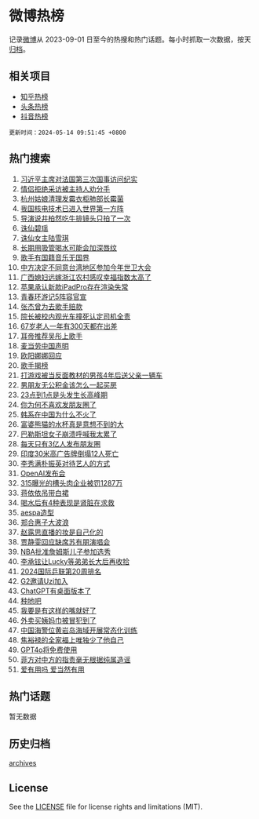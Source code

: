 # 微博热榜

记录[微博](https://www.weibo.com)从 2023-09-01 日至今的热搜和热门话题。每小时抓取一次数据，按天[归档](archives)。

## 相关项目

- [知乎热榜](https://github.com/hotarchive/zhihu)
- [头条热榜](https://github.com/hotarchive/toutiao)
- [抖音热榜](https://github.com/hotarchive/douyin)


`更新时间：2024-05-14 09:51:45 +0800`

## 热门搜索

1. [习近平主席对法国第三次国事访问纪实](https://m.weibo.cn/search?containerid=100103type%3D1%26t%3D10%26q%3D%23%E4%B9%A0%E8%BF%91%E5%B9%B3%E4%B8%BB%E5%B8%AD%E5%AF%B9%E6%B3%95%E5%9B%BD%E7%AC%AC%E4%B8%89%E6%AC%A1%E5%9B%BD%E4%BA%8B%E8%AE%BF%E9%97%AE%E7%BA%AA%E5%AE%9E%23&stream_entry_id=51&isnewpage=1&extparam=seat%3D1%26c_type%3D51%26q%3D%2523%25E4%25B9%25A0%25E8%25BF%2591%25E5%25B9%25B3%25E4%25B8%25BB%25E5%25B8%25AD%25E5%25AF%25B9%25E6%25B3%2595%25E5%259B%25BD%25E7%25AC%25AC%25E4%25B8%2589%25E6%25AC%25A1%25E5%259B%25BD%25E4%25BA%258B%25E8%25AE%25BF%25E9%2597%25AE%25E7%25BA%25AA%25E5%25AE%259E%2523%26cate%3D10103%26dgr%3D0%26pos%3D0%26filter_type%3Drealtimehot%26stream_entry_id%3D51%26display_time%3D1715651504%26pre_seqid%3D171565150447802980236)
1. [情侣拒绝采访被主持人劝分手](https://m.weibo.cn/search?containerid=100103type%3D1%26t%3D10%26q%3D%23%E6%83%85%E4%BE%A3%E6%8B%92%E7%BB%9D%E9%87%87%E8%AE%BF%E8%A2%AB%E4%B8%BB%E6%8C%81%E4%BA%BA%E5%8A%9D%E5%88%86%E6%89%8B%23&stream_entry_id=31&isnewpage=1&extparam=seat%3D1%26c_type%3D31%26cate%3D5001%26lcate%3D5001%26pos%3D0%26flag%3D1%26q%3D%2523%25E6%2583%2585%25E4%25BE%25A3%25E6%258B%2592%25E7%25BB%259D%25E9%2587%2587%25E8%25AE%25BF%25E8%25A2%25AB%25E4%25B8%25BB%25E6%258C%2581%25E4%25BA%25BA%25E5%258A%259D%25E5%2588%2586%25E6%2589%258B%2523%26dgr%3D0%26band_rank%3D1%26realpos%3D1%26filter_type%3Drealtimehot%26stream_entry_id%3D31%26display_time%3D1715651504%26pre_seqid%3D171565150447802980236)
1. [杭州姑娘清理发霉衣柜肺部长霉菌](https://m.weibo.cn/search?containerid=100103type%3D1%26t%3D10%26q%3D%23%E6%9D%AD%E5%B7%9E%E5%A7%91%E5%A8%98%E6%B8%85%E7%90%86%E5%8F%91%E9%9C%89%E8%A1%A3%E6%9F%9C%E8%82%BA%E9%83%A8%E9%95%BF%E9%9C%89%E8%8F%8C%23&stream_entry_id=31&isnewpage=1&extparam=seat%3D1%26c_type%3D31%26cate%3D5001%26lcate%3D5001%26pos%3D1%26flag%3D2%26q%3D%2523%25E6%259D%25AD%25E5%25B7%259E%25E5%25A7%2591%25E5%25A8%2598%25E6%25B8%2585%25E7%2590%2586%25E5%258F%2591%25E9%259C%2589%25E8%25A1%25A3%25E6%259F%259C%25E8%2582%25BA%25E9%2583%25A8%25E9%2595%25BF%25E9%259C%2589%25E8%258F%258C%2523%26dgr%3D0%26band_rank%3D2%26realpos%3D2%26filter_type%3Drealtimehot%26stream_entry_id%3D31%26display_time%3D1715651504%26pre_seqid%3D171565150447802980236)
1. [我国核电技术已进入世界第一方阵](https://m.weibo.cn/search?containerid=100103type%3D1%26t%3D10%26q%3D%23%E6%88%91%E5%9B%BD%E6%A0%B8%E7%94%B5%E6%8A%80%E6%9C%AF%E5%B7%B2%E8%BF%9B%E5%85%A5%E4%B8%96%E7%95%8C%E7%AC%AC%E4%B8%80%E6%96%B9%E9%98%B5%23&stream_entry_id=31&isnewpage=1&extparam=seat%3D1%26c_type%3D31%26cate%3D5001%26lcate%3D5001%26pos%3D2%26flag%3D0%26q%3D%2523%25E6%2588%2591%25E5%259B%25BD%25E6%25A0%25B8%25E7%2594%25B5%25E6%258A%2580%25E6%259C%25AF%25E5%25B7%25B2%25E8%25BF%259B%25E5%2585%25A5%25E4%25B8%2596%25E7%2595%258C%25E7%25AC%25AC%25E4%25B8%2580%25E6%2596%25B9%25E9%2598%25B5%2523%26dgr%3D0%26band_rank%3D3%26realpos%3D3%26filter_type%3Drealtimehot%26stream_entry_id%3D31%26display_time%3D1715651504%26pre_seqid%3D171565150447802980236)
1. [导演说井柏然吃牛排镜头只拍了一次](https://m.weibo.cn/search?containerid=100103type%3D1%26t%3D10%26q%3D%23%E5%AF%BC%E6%BC%94%E8%AF%B4%E4%BA%95%E6%9F%8F%E7%84%B6%E5%90%83%E7%89%9B%E6%8E%92%E9%95%9C%E5%A4%B4%E5%8F%AA%E6%8B%8D%E4%BA%86%E4%B8%80%E6%AC%A1%23&stream_entry_id=31&isnewpage=1&extparam=seat%3D1%26c_type%3D31%26cate%3D5001%26lcate%3D5001%26pos%3D3%26flag%3D1%26q%3D%2523%25E5%25AF%25BC%25E6%25BC%2594%25E8%25AF%25B4%25E4%25BA%2595%25E6%259F%258F%25E7%2584%25B6%25E5%2590%2583%25E7%2589%259B%25E6%258E%2592%25E9%2595%259C%25E5%25A4%25B4%25E5%258F%25AA%25E6%258B%258D%25E4%25BA%2586%25E4%25B8%2580%25E6%25AC%25A1%2523%26dgr%3D0%26band_rank%3D4%26realpos%3D4%26filter_type%3Drealtimehot%26stream_entry_id%3D31%26display_time%3D1715651504%26pre_seqid%3D171565150447802980236)
1. [诛仙碧瑶](https://m.weibo.cn/search?containerid=100103type%3D1%26t%3D10%26q%3D%E8%AF%9B%E4%BB%99%E7%A2%A7%E7%91%B6&stream_entry_id=31&isnewpage=1&extparam=seat%3D1%26c_type%3D31%26cate%3D5001%26lcate%3D5001%26pos%3D4%26flag%3D1%26q%3D%25E8%25AF%259B%25E4%25BB%2599%25E7%25A2%25A7%25E7%2591%25B6%26dgr%3D0%26band_rank%3D5%26realpos%3D5%26filter_type%3Drealtimehot%26stream_entry_id%3D31%26display_time%3D1715651504%26pre_seqid%3D171565150447802980236)
1. [诛仙女主陆雪琪](https://m.weibo.cn/search?containerid=100103type%3D1%26t%3D10%26q%3D%23%E8%AF%9B%E4%BB%99%E5%A5%B3%E4%B8%BB%E9%99%86%E9%9B%AA%E7%90%AA%23&stream_entry_id=31&isnewpage=1&extparam=seat%3D1%26c_type%3D31%26cate%3D5001%26lcate%3D5001%26pos%3D5%26flag%3D2%26q%3D%2523%25E8%25AF%259B%25E4%25BB%2599%25E5%25A5%25B3%25E4%25B8%25BB%25E9%2599%2586%25E9%259B%25AA%25E7%2590%25AA%2523%26dgr%3D0%26band_rank%3D6%26realpos%3D6%26filter_type%3Drealtimehot%26stream_entry_id%3D31%26display_time%3D1715651504%26pre_seqid%3D171565150447802980236)
1. [长期用吸管喝水可能会加深唇纹](https://m.weibo.cn/search?containerid=100103type%3D1%26t%3D10%26q%3D%23%E9%95%BF%E6%9C%9F%E7%94%A8%E5%90%B8%E7%AE%A1%E5%96%9D%E6%B0%B4%E5%8F%AF%E8%83%BD%E4%BC%9A%E5%8A%A0%E6%B7%B1%E5%94%87%E7%BA%B9%23&stream_entry_id=31&isnewpage=1&extparam=seat%3D1%26c_type%3D31%26cate%3D5001%26lcate%3D5001%26pos%3D6%26flag%3D1%26q%3D%2523%25E9%2595%25BF%25E6%259C%259F%25E7%2594%25A8%25E5%2590%25B8%25E7%25AE%25A1%25E5%2596%259D%25E6%25B0%25B4%25E5%258F%25AF%25E8%2583%25BD%25E4%25BC%259A%25E5%258A%25A0%25E6%25B7%25B1%25E5%2594%2587%25E7%25BA%25B9%2523%26dgr%3D0%26band_rank%3D7%26realpos%3D7%26filter_type%3Drealtimehot%26stream_entry_id%3D31%26display_time%3D1715651504%26pre_seqid%3D171565150447802980236)
1. [歌手有国籍音乐无国界](https://m.weibo.cn/search?containerid=100103type%3D1%26t%3D10%26q%3D%23%E6%AD%8C%E6%89%8B%E6%9C%89%E5%9B%BD%E7%B1%8D%E9%9F%B3%E4%B9%90%E6%97%A0%E5%9B%BD%E7%95%8C%23&stream_entry_id=31&isnewpage=1&extparam=seat%3D1%26c_type%3D31%26cate%3D5001%26lcate%3D5001%26pos%3D7%26flag%3D0%26q%3D%2523%25E6%25AD%258C%25E6%2589%258B%25E6%259C%2589%25E5%259B%25BD%25E7%25B1%258D%25E9%259F%25B3%25E4%25B9%2590%25E6%2597%25A0%25E5%259B%25BD%25E7%2595%258C%2523%26dgr%3D0%26band_rank%3D8%26realpos%3D8%26filter_type%3Drealtimehot%26stream_entry_id%3D31%26display_time%3D1715651504%26pre_seqid%3D171565150447802980236)
1. [中方决定不同意台湾地区参加今年世卫大会](https://m.weibo.cn/search?containerid=100103type%3D1%26t%3D10%26q%3D%23%E4%B8%AD%E6%96%B9%E5%86%B3%E5%AE%9A%E4%B8%8D%E5%90%8C%E6%84%8F%E5%8F%B0%E6%B9%BE%E5%9C%B0%E5%8C%BA%E5%8F%82%E5%8A%A0%E4%BB%8A%E5%B9%B4%E4%B8%96%E5%8D%AB%E5%A4%A7%E4%BC%9A%23&stream_entry_id=31&isnewpage=1&extparam=seat%3D1%26c_type%3D31%26cate%3D5001%26lcate%3D5001%26pos%3D8%26flag%3D2%26q%3D%2523%25E4%25B8%25AD%25E6%2596%25B9%25E5%2586%25B3%25E5%25AE%259A%25E4%25B8%258D%25E5%2590%258C%25E6%2584%258F%25E5%258F%25B0%25E6%25B9%25BE%25E5%259C%25B0%25E5%258C%25BA%25E5%258F%2582%25E5%258A%25A0%25E4%25BB%258A%25E5%25B9%25B4%25E4%25B8%2596%25E5%258D%25AB%25E5%25A4%25A7%25E4%25BC%259A%2523%26dgr%3D0%26band_rank%3D9%26realpos%3D9%26filter_type%3Drealtimehot%26stream_entry_id%3D31%26display_time%3D1715651504%26pre_seqid%3D171565150447802980236)
1. [广西媳妇远嫁浙江农村感叹幸福指数太高了](https://m.weibo.cn/search?containerid=100103type%3D1%26t%3D10%26q%3D%23%E5%B9%BF%E8%A5%BF%E5%AA%B3%E5%A6%87%E8%BF%9C%E5%AB%81%E6%B5%99%E6%B1%9F%E5%86%9C%E6%9D%91%E6%84%9F%E5%8F%B9%E5%B9%B8%E7%A6%8F%E6%8C%87%E6%95%B0%E5%A4%AA%E9%AB%98%E4%BA%86%23&stream_entry_id=31&isnewpage=1&extparam=seat%3D1%26c_type%3D31%26cate%3D5001%26lcate%3D5001%26pos%3D9%26flag%3D32768%26q%3D%2523%25E5%25B9%25BF%25E8%25A5%25BF%25E5%25AA%25B3%25E5%25A6%2587%25E8%25BF%259C%25E5%25AB%2581%25E6%25B5%2599%25E6%25B1%259F%25E5%2586%259C%25E6%259D%2591%25E6%2584%259F%25E5%258F%25B9%25E5%25B9%25B8%25E7%25A6%258F%25E6%258C%2587%25E6%2595%25B0%25E5%25A4%25AA%25E9%25AB%2598%25E4%25BA%2586%2523%26dgr%3D0%26band_rank%3D10%26realpos%3D10%26filter_type%3Drealtimehot%26stream_entry_id%3D31%26display_time%3D1715651504%26pre_seqid%3D171565150447802980236)
1. [苹果承认新款iPadPro存在渲染失常](https://m.weibo.cn/search?containerid=100103type%3D1%26t%3D10%26q%3D%23%E8%8B%B9%E6%9E%9C%E6%89%BF%E8%AE%A4%E6%96%B0%E6%AC%BEiPadPro%E5%AD%98%E5%9C%A8%E6%B8%B2%E6%9F%93%E5%A4%B1%E5%B8%B8%23&stream_entry_id=31&isnewpage=1&extparam=seat%3D1%26c_type%3D31%26cate%3D5001%26lcate%3D5001%26pos%3D10%26flag%3D0%26q%3D%2523%25E8%258B%25B9%25E6%259E%259C%25E6%2589%25BF%25E8%25AE%25A4%25E6%2596%25B0%25E6%25AC%25BEiPadPro%25E5%25AD%2598%25E5%259C%25A8%25E6%25B8%25B2%25E6%259F%2593%25E5%25A4%25B1%25E5%25B8%25B8%2523%26dgr%3D0%26band_rank%3D11%26realpos%3D11%26filter_type%3Drealtimehot%26stream_entry_id%3D31%26display_time%3D1715651504%26pre_seqid%3D171565150447802980236)
1. [青春环游记5阵容官宣](https://m.weibo.cn/search?containerid=100103type%3D1%26t%3D10%26q%3D%23%E9%9D%92%E6%98%A5%E7%8E%AF%E6%B8%B8%E8%AE%B05%E9%98%B5%E5%AE%B9%E5%AE%98%E5%AE%A3%23&stream_entry_id=31&isnewpage=1&extparam=seat%3D1%26c_type%3D31%26cate%3D5001%26lcate%3D5001%26pos%3D11%26flag%3D1%26q%3D%2523%25E9%259D%2592%25E6%2598%25A5%25E7%258E%25AF%25E6%25B8%25B8%25E8%25AE%25B05%25E9%2598%25B5%25E5%25AE%25B9%25E5%25AE%2598%25E5%25AE%25A3%2523%26dgr%3D0%26band_rank%3D12%26realpos%3D12%26filter_type%3Drealtimehot%26stream_entry_id%3D31%26display_time%3D1715651504%26pre_seqid%3D171565150447802980236)
1. [张杰曾为去歌手赔款](https://m.weibo.cn/search?containerid=100103type%3D1%26t%3D10%26q%3D%23%E5%BC%A0%E6%9D%B0%E6%9B%BE%E4%B8%BA%E5%8E%BB%E6%AD%8C%E6%89%8B%E8%B5%94%E6%AC%BE%23&stream_entry_id=31&isnewpage=1&extparam=seat%3D1%26c_type%3D31%26cate%3D5001%26lcate%3D5001%26pos%3D12%26flag%3D2%26q%3D%2523%25E5%25BC%25A0%25E6%259D%25B0%25E6%259B%25BE%25E4%25B8%25BA%25E5%258E%25BB%25E6%25AD%258C%25E6%2589%258B%25E8%25B5%2594%25E6%25AC%25BE%2523%26dgr%3D0%26band_rank%3D13%26realpos%3D13%26filter_type%3Drealtimehot%26stream_entry_id%3D31%26display_time%3D1715651504%26pre_seqid%3D171565150447802980236)
1. [院长被校内观光车撞死认定司机全责](https://m.weibo.cn/search?containerid=100103type%3D1%26t%3D10%26q%3D%23%E9%99%A2%E9%95%BF%E8%A2%AB%E6%A0%A1%E5%86%85%E8%A7%82%E5%85%89%E8%BD%A6%E6%92%9E%E6%AD%BB%E8%AE%A4%E5%AE%9A%E5%8F%B8%E6%9C%BA%E5%85%A8%E8%B4%A3%23&stream_entry_id=31&isnewpage=1&extparam=seat%3D1%26c_type%3D31%26cate%3D5001%26lcate%3D5001%26pos%3D13%26flag%3D0%26q%3D%2523%25E9%2599%25A2%25E9%2595%25BF%25E8%25A2%25AB%25E6%25A0%25A1%25E5%2586%2585%25E8%25A7%2582%25E5%2585%2589%25E8%25BD%25A6%25E6%2592%259E%25E6%25AD%25BB%25E8%25AE%25A4%25E5%25AE%259A%25E5%258F%25B8%25E6%259C%25BA%25E5%2585%25A8%25E8%25B4%25A3%2523%26dgr%3D0%26band_rank%3D14%26realpos%3D14%26filter_type%3Drealtimehot%26stream_entry_id%3D31%26display_time%3D1715651504%26pre_seqid%3D171565150447802980236)
1. [67岁老人一年有300天都在出差](https://m.weibo.cn/search?containerid=100103type%3D1%26t%3D10%26q%3D%2367%E5%B2%81%E8%80%81%E4%BA%BA%E4%B8%80%E5%B9%B4%E6%9C%89300%E5%A4%A9%E9%83%BD%E5%9C%A8%E5%87%BA%E5%B7%AE%23&stream_entry_id=31&isnewpage=1&extparam=seat%3D1%26c_type%3D31%26cate%3D5001%26lcate%3D5001%26pos%3D14%26flag%3D1%26q%3D%252367%25E5%25B2%2581%25E8%2580%2581%25E4%25BA%25BA%25E4%25B8%2580%25E5%25B9%25B4%25E6%259C%2589300%25E5%25A4%25A9%25E9%2583%25BD%25E5%259C%25A8%25E5%2587%25BA%25E5%25B7%25AE%2523%26dgr%3D0%26band_rank%3D15%26realpos%3D15%26filter_type%3Drealtimehot%26stream_entry_id%3D31%26display_time%3D1715651504%26pre_seqid%3D171565150447802980236)
1. [耳帝推荐吴彤上歌手](https://m.weibo.cn/search?containerid=100103type%3D1%26t%3D10%26q%3D%E8%80%B3%E5%B8%9D%E6%8E%A8%E8%8D%90%E5%90%B4%E5%BD%A4%E4%B8%8A%E6%AD%8C%E6%89%8B&stream_entry_id=31&isnewpage=1&extparam=seat%3D1%26c_type%3D31%26cate%3D5001%26lcate%3D5001%26pos%3D15%26flag%3D1%26q%3D%25E8%2580%25B3%25E5%25B8%259D%25E6%258E%25A8%25E8%258D%2590%25E5%2590%25B4%25E5%25BD%25A4%25E4%25B8%258A%25E6%25AD%258C%25E6%2589%258B%26dgr%3D0%26band_rank%3D16%26realpos%3D16%26filter_type%3Drealtimehot%26stream_entry_id%3D31%26display_time%3D1715651504%26pre_seqid%3D171565150447802980236)
1. [麦当劳中国声明](https://m.weibo.cn/search?containerid=100103type%3D1%26t%3D10%26q%3D%23%E9%BA%A6%E5%BD%93%E5%8A%B3%E4%B8%AD%E5%9B%BD%E5%A3%B0%E6%98%8E%23&stream_entry_id=31&isnewpage=1&extparam=seat%3D1%26c_type%3D31%26cate%3D5001%26lcate%3D5001%26pos%3D16%26flag%3D0%26q%3D%2523%25E9%25BA%25A6%25E5%25BD%2593%25E5%258A%25B3%25E4%25B8%25AD%25E5%259B%25BD%25E5%25A3%25B0%25E6%2598%258E%2523%26dgr%3D0%26band_rank%3D17%26realpos%3D17%26filter_type%3Drealtimehot%26stream_entry_id%3D31%26display_time%3D1715651504%26pre_seqid%3D171565150447802980236)
1. [欧阳娜娜回应](https://m.weibo.cn/search?containerid=100103type%3D1%26t%3D10%26q%3D%E6%AC%A7%E9%98%B3%E5%A8%9C%E5%A8%9C%E5%9B%9E%E5%BA%94&stream_entry_id=31&isnewpage=1&extparam=seat%3D1%26c_type%3D31%26cate%3D5001%26lcate%3D5001%26pos%3D17%26flag%3D2%26q%3D%25E6%25AC%25A7%25E9%2598%25B3%25E5%25A8%259C%25E5%25A8%259C%25E5%259B%259E%25E5%25BA%2594%26dgr%3D0%26band_rank%3D18%26realpos%3D18%26filter_type%3Drealtimehot%26stream_entry_id%3D31%26display_time%3D1715651504%26pre_seqid%3D171565150447802980236)
1. [歌手揭榜](https://m.weibo.cn/search?containerid=100103type%3D1%26t%3D10%26q%3D%E6%AD%8C%E6%89%8B%E6%8F%AD%E6%A6%9C&stream_entry_id=31&isnewpage=1&extparam=seat%3D1%26c_type%3D31%26cate%3D5001%26lcate%3D5001%26pos%3D18%26flag%3D0%26q%3D%25E6%25AD%258C%25E6%2589%258B%25E6%258F%25AD%25E6%25A6%259C%26dgr%3D0%26band_rank%3D19%26realpos%3D19%26filter_type%3Drealtimehot%26stream_entry_id%3D31%26display_time%3D1715651504%26pre_seqid%3D171565150447802980236)
1. [打游戏被当反面教材的男孩4年后送父亲一辆车](https://m.weibo.cn/search?containerid=100103type%3D1%26t%3D10%26q%3D%23%E6%89%93%E6%B8%B8%E6%88%8F%E8%A2%AB%E5%BD%93%E5%8F%8D%E9%9D%A2%E6%95%99%E6%9D%90%E7%9A%84%E7%94%B7%E5%AD%A94%E5%B9%B4%E5%90%8E%E9%80%81%E7%88%B6%E4%BA%B2%E4%B8%80%E8%BE%86%E8%BD%A6%23&stream_entry_id=31&isnewpage=1&extparam=seat%3D1%26c_type%3D31%26cate%3D5001%26lcate%3D5001%26pos%3D19%26flag%3D0%26q%3D%2523%25E6%2589%2593%25E6%25B8%25B8%25E6%2588%258F%25E8%25A2%25AB%25E5%25BD%2593%25E5%258F%258D%25E9%259D%25A2%25E6%2595%2599%25E6%259D%2590%25E7%259A%2584%25E7%2594%25B7%25E5%25AD%25A94%25E5%25B9%25B4%25E5%2590%258E%25E9%2580%2581%25E7%2588%25B6%25E4%25BA%25B2%25E4%25B8%2580%25E8%25BE%2586%25E8%25BD%25A6%2523%26dgr%3D0%26band_rank%3D20%26realpos%3D20%26filter_type%3Drealtimehot%26stream_entry_id%3D31%26display_time%3D1715651504%26pre_seqid%3D171565150447802980236)
1. [男朋友无公积金该怎么一起买房](https://m.weibo.cn/search?containerid=100103type%3D1%26t%3D10%26q%3D%23%E7%94%B7%E6%9C%8B%E5%8F%8B%E6%97%A0%E5%85%AC%E7%A7%AF%E9%87%91%E8%AF%A5%E6%80%8E%E4%B9%88%E4%B8%80%E8%B5%B7%E4%B9%B0%E6%88%BF%23&stream_entry_id=31&isnewpage=1&extparam=seat%3D1%26c_type%3D31%26cate%3D5001%26lcate%3D5001%26pos%3D20%26flag%3D1%26q%3D%2523%25E7%2594%25B7%25E6%259C%258B%25E5%258F%258B%25E6%2597%25A0%25E5%2585%25AC%25E7%25A7%25AF%25E9%2587%2591%25E8%25AF%25A5%25E6%2580%258E%25E4%25B9%2588%25E4%25B8%2580%25E8%25B5%25B7%25E4%25B9%25B0%25E6%2588%25BF%2523%26dgr%3D0%26band_rank%3D21%26realpos%3D21%26filter_type%3Drealtimehot%26stream_entry_id%3D31%26display_time%3D1715651504%26pre_seqid%3D171565150447802980236)
1. [23点到1点是头发生长高峰期](https://m.weibo.cn/search?containerid=100103type%3D1%26t%3D10%26q%3D%2323%E7%82%B9%E5%88%B01%E7%82%B9%E6%98%AF%E5%A4%B4%E5%8F%91%E7%94%9F%E9%95%BF%E9%AB%98%E5%B3%B0%E6%9C%9F%23&stream_entry_id=31&isnewpage=1&extparam=seat%3D1%26c_type%3D31%26cate%3D5001%26lcate%3D5001%26pos%3D21%26flag%3D0%26q%3D%252323%25E7%2582%25B9%25E5%2588%25B01%25E7%2582%25B9%25E6%2598%25AF%25E5%25A4%25B4%25E5%258F%2591%25E7%2594%259F%25E9%2595%25BF%25E9%25AB%2598%25E5%25B3%25B0%25E6%259C%259F%2523%26dgr%3D0%26band_rank%3D22%26realpos%3D22%26filter_type%3Drealtimehot%26stream_entry_id%3D31%26display_time%3D1715651504%26pre_seqid%3D171565150447802980236)
1. [你为何不喜欢发朋友圈了](https://m.weibo.cn/search?containerid=100103type%3D1%26t%3D10%26q%3D%23%E4%BD%A0%E4%B8%BA%E4%BD%95%E4%B8%8D%E5%96%9C%E6%AC%A2%E5%8F%91%E6%9C%8B%E5%8F%8B%E5%9C%88%E4%BA%86%23&stream_entry_id=31&isnewpage=1&extparam=seat%3D1%26c_type%3D31%26cate%3D5001%26lcate%3D5001%26pos%3D22%26flag%3D0%26q%3D%2523%25E4%25BD%25A0%25E4%25B8%25BA%25E4%25BD%2595%25E4%25B8%258D%25E5%2596%259C%25E6%25AC%25A2%25E5%258F%2591%25E6%259C%258B%25E5%258F%258B%25E5%259C%2588%25E4%25BA%2586%2523%26dgr%3D0%26band_rank%3D23%26realpos%3D23%26filter_type%3Drealtimehot%26stream_entry_id%3D31%26display_time%3D1715651504%26pre_seqid%3D171565150447802980236)
1. [韩系在中国为什么不火了](https://m.weibo.cn/search?containerid=100103type%3D1%26t%3D10%26q%3D%23%E9%9F%A9%E7%B3%BB%E5%9C%A8%E4%B8%AD%E5%9B%BD%E4%B8%BA%E4%BB%80%E4%B9%88%E4%B8%8D%E7%81%AB%E4%BA%86%23&stream_entry_id=31&isnewpage=1&extparam=seat%3D1%26c_type%3D31%26cate%3D5001%26lcate%3D5001%26pos%3D23%26flag%3D0%26q%3D%2523%25E9%259F%25A9%25E7%25B3%25BB%25E5%259C%25A8%25E4%25B8%25AD%25E5%259B%25BD%25E4%25B8%25BA%25E4%25BB%2580%25E4%25B9%2588%25E4%25B8%258D%25E7%2581%25AB%25E4%25BA%2586%2523%26dgr%3D0%26band_rank%3D24%26realpos%3D24%26filter_type%3Drealtimehot%26stream_entry_id%3D31%26display_time%3D1715651504%26pre_seqid%3D171565150447802980236)
1. [富婆熊猫的水杯真是意想不到的大](https://m.weibo.cn/search?containerid=100103type%3D1%26t%3D10%26q%3D%23%E5%AF%8C%E5%A9%86%E7%86%8A%E7%8C%AB%E7%9A%84%E6%B0%B4%E6%9D%AF%E7%9C%9F%E6%98%AF%E6%84%8F%E6%83%B3%E4%B8%8D%E5%88%B0%E7%9A%84%E5%A4%A7%23&stream_entry_id=31&isnewpage=1&extparam=seat%3D1%26c_type%3D31%26cate%3D5001%26lcate%3D5001%26pos%3D24%26flag%3D1%26q%3D%2523%25E5%25AF%258C%25E5%25A9%2586%25E7%2586%258A%25E7%258C%25AB%25E7%259A%2584%25E6%25B0%25B4%25E6%259D%25AF%25E7%259C%259F%25E6%2598%25AF%25E6%2584%258F%25E6%2583%25B3%25E4%25B8%258D%25E5%2588%25B0%25E7%259A%2584%25E5%25A4%25A7%2523%26dgr%3D0%26band_rank%3D25%26realpos%3D25%26filter_type%3Drealtimehot%26stream_entry_id%3D31%26display_time%3D1715651504%26pre_seqid%3D171565150447802980236)
1. [巴勒斯坦女子崩溃呼喊我太累了](https://m.weibo.cn/search?containerid=100103type%3D1%26t%3D10%26q%3D%23%E5%B7%B4%E5%8B%92%E6%96%AF%E5%9D%A6%E5%A5%B3%E5%AD%90%E5%B4%A9%E6%BA%83%E5%91%BC%E5%96%8A%E6%88%91%E5%A4%AA%E7%B4%AF%E4%BA%86%23&stream_entry_id=31&isnewpage=1&extparam=seat%3D1%26c_type%3D31%26cate%3D5001%26lcate%3D5001%26pos%3D25%26flag%3D0%26q%3D%2523%25E5%25B7%25B4%25E5%258B%2592%25E6%2596%25AF%25E5%259D%25A6%25E5%25A5%25B3%25E5%25AD%2590%25E5%25B4%25A9%25E6%25BA%2583%25E5%2591%25BC%25E5%2596%258A%25E6%2588%2591%25E5%25A4%25AA%25E7%25B4%25AF%25E4%25BA%2586%2523%26dgr%3D0%26band_rank%3D26%26realpos%3D26%26filter_type%3Drealtimehot%26stream_entry_id%3D31%26display_time%3D1715651504%26pre_seqid%3D171565150447802980236)
1. [每天只有3亿人发布朋友圈](https://m.weibo.cn/search?containerid=100103type%3D1%26t%3D10%26q%3D%23%E6%AF%8F%E5%A4%A9%E5%8F%AA%E6%9C%893%E4%BA%BF%E4%BA%BA%E5%8F%91%E5%B8%83%E6%9C%8B%E5%8F%8B%E5%9C%88%23&stream_entry_id=31&isnewpage=1&extparam=seat%3D1%26c_type%3D31%26cate%3D5001%26lcate%3D5001%26pos%3D26%26flag%3D0%26q%3D%2523%25E6%25AF%258F%25E5%25A4%25A9%25E5%258F%25AA%25E6%259C%25893%25E4%25BA%25BF%25E4%25BA%25BA%25E5%258F%2591%25E5%25B8%2583%25E6%259C%258B%25E5%258F%258B%25E5%259C%2588%2523%26dgr%3D0%26band_rank%3D27%26realpos%3D27%26filter_type%3Drealtimehot%26stream_entry_id%3D31%26display_time%3D1715651504%26pre_seqid%3D171565150447802980236)
1. [印度30米高广告牌倒塌12人死亡](https://m.weibo.cn/search?containerid=100103type%3D1%26t%3D10%26q%3D%23%E5%8D%B0%E5%BA%A630%E7%B1%B3%E9%AB%98%E5%B9%BF%E5%91%8A%E7%89%8C%E5%80%92%E5%A1%8C12%E4%BA%BA%E6%AD%BB%E4%BA%A1%23&stream_entry_id=31&isnewpage=1&extparam=seat%3D1%26c_type%3D31%26cate%3D5001%26lcate%3D5001%26pos%3D27%26flag%3D1%26q%3D%2523%25E5%258D%25B0%25E5%25BA%25A630%25E7%25B1%25B3%25E9%25AB%2598%25E5%25B9%25BF%25E5%2591%258A%25E7%2589%258C%25E5%2580%2592%25E5%25A1%258C12%25E4%25BA%25BA%25E6%25AD%25BB%25E4%25BA%25A1%2523%26dgr%3D0%26band_rank%3D28%26realpos%3D28%26filter_type%3Drealtimehot%26stream_entry_id%3D31%26display_time%3D1715651504%26pre_seqid%3D171565150447802980236)
1. [李秀满朴振英对待艺人的方式](https://m.weibo.cn/search?containerid=100103type%3D1%26t%3D10%26q%3D%E6%9D%8E%E7%A7%80%E6%BB%A1%E6%9C%B4%E6%8C%AF%E8%8B%B1%E5%AF%B9%E5%BE%85%E8%89%BA%E4%BA%BA%E7%9A%84%E6%96%B9%E5%BC%8F&stream_entry_id=31&isnewpage=1&extparam=seat%3D1%26c_type%3D31%26cate%3D5001%26lcate%3D5001%26pos%3D28%26flag%3D1%26q%3D%25E6%259D%258E%25E7%25A7%2580%25E6%25BB%25A1%25E6%259C%25B4%25E6%258C%25AF%25E8%258B%25B1%25E5%25AF%25B9%25E5%25BE%2585%25E8%2589%25BA%25E4%25BA%25BA%25E7%259A%2584%25E6%2596%25B9%25E5%25BC%258F%26dgr%3D0%26band_rank%3D29%26realpos%3D29%26filter_type%3Drealtimehot%26stream_entry_id%3D31%26display_time%3D1715651504%26pre_seqid%3D171565150447802980236)
1. [OpenAI发布会](https://m.weibo.cn/search?containerid=100103type%3D1%26t%3D10%26q%3D%23OpenAI%E5%8F%91%E5%B8%83%E4%BC%9A%23&stream_entry_id=31&isnewpage=1&extparam=seat%3D1%26c_type%3D31%26cate%3D5001%26lcate%3D5001%26pos%3D29%26flag%3D1%26q%3D%2523OpenAI%25E5%258F%2591%25E5%25B8%2583%25E4%25BC%259A%2523%26dgr%3D0%26band_rank%3D30%26realpos%3D30%26filter_type%3Drealtimehot%26stream_entry_id%3D31%26display_time%3D1715651504%26pre_seqid%3D171565150447802980236)
1. [315曝光的槽头肉企业被罚1287万](https://m.weibo.cn/search?containerid=100103type%3D1%26t%3D10%26q%3D%23315%E6%9B%9D%E5%85%89%E7%9A%84%E6%A7%BD%E5%A4%B4%E8%82%89%E4%BC%81%E4%B8%9A%E8%A2%AB%E7%BD%9A1287%E4%B8%87%23&stream_entry_id=31&isnewpage=1&extparam=seat%3D1%26c_type%3D31%26cate%3D5001%26lcate%3D5001%26pos%3D30%26flag%3D0%26q%3D%2523315%25E6%259B%259D%25E5%2585%2589%25E7%259A%2584%25E6%25A7%25BD%25E5%25A4%25B4%25E8%2582%2589%25E4%25BC%2581%25E4%25B8%259A%25E8%25A2%25AB%25E7%25BD%259A1287%25E4%25B8%2587%2523%26dgr%3D0%26band_rank%3D31%26realpos%3D31%26filter_type%3Drealtimehot%26stream_entry_id%3D31%26display_time%3D1715651504%26pre_seqid%3D171565150447802980236)
1. [蒋依依吊带白裙](https://m.weibo.cn/search?containerid=100103type%3D1%26t%3D10%26q%3D%23%E8%92%8B%E4%BE%9D%E4%BE%9D%E5%90%8A%E5%B8%A6%E7%99%BD%E8%A3%99%23&stream_entry_id=31&isnewpage=1&extparam=seat%3D1%26c_type%3D31%26cate%3D5001%26lcate%3D5001%26pos%3D31%26flag%3D1%26q%3D%2523%25E8%2592%258B%25E4%25BE%259D%25E4%25BE%259D%25E5%2590%258A%25E5%25B8%25A6%25E7%2599%25BD%25E8%25A3%2599%2523%26dgr%3D0%26band_rank%3D32%26realpos%3D32%26filter_type%3Drealtimehot%26stream_entry_id%3D31%26display_time%3D1715651504%26pre_seqid%3D171565150447802980236)
1. [喝水后有4种表现是肾脏在求救](https://m.weibo.cn/search?containerid=100103type%3D1%26t%3D10%26q%3D%23%E5%96%9D%E6%B0%B4%E5%90%8E%E6%9C%894%E7%A7%8D%E8%A1%A8%E7%8E%B0%E6%98%AF%E8%82%BE%E8%84%8F%E5%9C%A8%E6%B1%82%E6%95%91%23&stream_entry_id=31&isnewpage=1&extparam=seat%3D1%26c_type%3D31%26cate%3D5001%26lcate%3D5001%26pos%3D32%26flag%3D0%26q%3D%2523%25E5%2596%259D%25E6%25B0%25B4%25E5%2590%258E%25E6%259C%25894%25E7%25A7%258D%25E8%25A1%25A8%25E7%258E%25B0%25E6%2598%25AF%25E8%2582%25BE%25E8%2584%258F%25E5%259C%25A8%25E6%25B1%2582%25E6%2595%2591%2523%26dgr%3D0%26band_rank%3D33%26realpos%3D33%26filter_type%3Drealtimehot%26stream_entry_id%3D31%26display_time%3D1715651504%26pre_seqid%3D171565150447802980236)
1. [aespa造型](https://m.weibo.cn/search?containerid=100103type%3D1%26t%3D10%26q%3Daespa%E9%80%A0%E5%9E%8B&stream_entry_id=31&isnewpage=1&extparam=seat%3D1%26c_type%3D31%26cate%3D5001%26lcate%3D5001%26pos%3D33%26flag%3D1%26q%3Daespa%25E9%2580%25A0%25E5%259E%258B%26dgr%3D0%26band_rank%3D34%26realpos%3D34%26filter_type%3Drealtimehot%26stream_entry_id%3D31%26display_time%3D1715651504%26pre_seqid%3D171565150447802980236)
1. [郑合惠子大波浪](https://m.weibo.cn/search?containerid=100103type%3D1%26t%3D10%26q%3D%23%E9%83%91%E5%90%88%E6%83%A0%E5%AD%90%E5%A4%A7%E6%B3%A2%E6%B5%AA%23&stream_entry_id=31&isnewpage=1&extparam=seat%3D1%26c_type%3D31%26cate%3D5001%26lcate%3D5001%26pos%3D34%26flag%3D1%26q%3D%2523%25E9%2583%2591%25E5%2590%2588%25E6%2583%25A0%25E5%25AD%2590%25E5%25A4%25A7%25E6%25B3%25A2%25E6%25B5%25AA%2523%26dgr%3D0%26band_rank%3D35%26realpos%3D35%26filter_type%3Drealtimehot%26stream_entry_id%3D31%26display_time%3D1715651504%26pre_seqid%3D171565150447802980236)
1. [赵露思直播的妆是自己化的](https://m.weibo.cn/search?containerid=100103type%3D1%26t%3D10%26q%3D%23%E8%B5%B5%E9%9C%B2%E6%80%9D%E7%9B%B4%E6%92%AD%E7%9A%84%E5%A6%86%E6%98%AF%E8%87%AA%E5%B7%B1%E5%8C%96%E7%9A%84%23&stream_entry_id=31&isnewpage=1&extparam=seat%3D1%26c_type%3D31%26cate%3D5001%26lcate%3D5001%26pos%3D35%26flag%3D0%26q%3D%2523%25E8%25B5%25B5%25E9%259C%25B2%25E6%2580%259D%25E7%259B%25B4%25E6%2592%25AD%25E7%259A%2584%25E5%25A6%2586%25E6%2598%25AF%25E8%2587%25AA%25E5%25B7%25B1%25E5%258C%2596%25E7%259A%2584%2523%26dgr%3D0%26band_rank%3D36%26realpos%3D36%26filter_type%3Drealtimehot%26stream_entry_id%3D31%26display_time%3D1715651504%26pre_seqid%3D171565150447802980236)
1. [贾静雯回应缺席苏有朋演唱会](https://m.weibo.cn/search?containerid=100103type%3D1%26t%3D10%26q%3D%23%E8%B4%BE%E9%9D%99%E9%9B%AF%E5%9B%9E%E5%BA%94%E7%BC%BA%E5%B8%AD%E8%8B%8F%E6%9C%89%E6%9C%8B%E6%BC%94%E5%94%B1%E4%BC%9A%23&stream_entry_id=31&isnewpage=1&extparam=seat%3D1%26c_type%3D31%26cate%3D5001%26lcate%3D5001%26pos%3D36%26flag%3D0%26q%3D%2523%25E8%25B4%25BE%25E9%259D%2599%25E9%259B%25AF%25E5%259B%259E%25E5%25BA%2594%25E7%25BC%25BA%25E5%25B8%25AD%25E8%258B%258F%25E6%259C%2589%25E6%259C%258B%25E6%25BC%2594%25E5%2594%25B1%25E4%25BC%259A%2523%26dgr%3D0%26band_rank%3D37%26realpos%3D37%26filter_type%3Drealtimehot%26stream_entry_id%3D31%26display_time%3D1715651504%26pre_seqid%3D171565150447802980236)
1. [NBA批准詹姆斯儿子参加选秀](https://m.weibo.cn/search?containerid=100103type%3D1%26t%3D10%26q%3D%23NBA%E6%89%B9%E5%87%86%E8%A9%B9%E5%A7%86%E6%96%AF%E5%84%BF%E5%AD%90%E5%8F%82%E5%8A%A0%E9%80%89%E7%A7%80%23&stream_entry_id=31&isnewpage=1&extparam=seat%3D1%26c_type%3D31%26cate%3D5001%26lcate%3D5001%26pos%3D37%26flag%3D1%26q%3D%2523NBA%25E6%2589%25B9%25E5%2587%2586%25E8%25A9%25B9%25E5%25A7%2586%25E6%2596%25AF%25E5%2584%25BF%25E5%25AD%2590%25E5%258F%2582%25E5%258A%25A0%25E9%2580%2589%25E7%25A7%2580%2523%26dgr%3D0%26band_rank%3D38%26realpos%3D38%26filter_type%3Drealtimehot%26stream_entry_id%3D31%26display_time%3D1715651504%26pre_seqid%3D171565150447802980236)
1. [李承铉让Lucky等弟弟长大后再收拾](https://m.weibo.cn/search?containerid=100103type%3D1%26t%3D10%26q%3D%23%E6%9D%8E%E6%89%BF%E9%93%89%E8%AE%A9Lucky%E7%AD%89%E5%BC%9F%E5%BC%9F%E9%95%BF%E5%A4%A7%E5%90%8E%E5%86%8D%E6%94%B6%E6%8B%BE%23&stream_entry_id=31&isnewpage=1&extparam=seat%3D1%26c_type%3D31%26cate%3D5001%26lcate%3D5001%26pos%3D38%26flag%3D0%26q%3D%2523%25E6%259D%258E%25E6%2589%25BF%25E9%2593%2589%25E8%25AE%25A9Lucky%25E7%25AD%2589%25E5%25BC%259F%25E5%25BC%259F%25E9%2595%25BF%25E5%25A4%25A7%25E5%2590%258E%25E5%2586%258D%25E6%2594%25B6%25E6%258B%25BE%2523%26dgr%3D0%26band_rank%3D39%26realpos%3D39%26filter_type%3Drealtimehot%26stream_entry_id%3D31%26display_time%3D1715651504%26pre_seqid%3D171565150447802980236)
1. [2024国际乒联第20周排名](https://m.weibo.cn/search?containerid=100103type%3D1%26t%3D10%26q%3D%232024%E5%9B%BD%E9%99%85%E4%B9%92%E8%81%94%E7%AC%AC20%E5%91%A8%E6%8E%92%E5%90%8D%23&stream_entry_id=31&isnewpage=1&extparam=seat%3D1%26c_type%3D31%26cate%3D5001%26lcate%3D5001%26pos%3D39%26flag%3D1%26q%3D%25232024%25E5%259B%25BD%25E9%2599%2585%25E4%25B9%2592%25E8%2581%2594%25E7%25AC%25AC20%25E5%2591%25A8%25E6%258E%2592%25E5%2590%258D%2523%26dgr%3D0%26band_rank%3D40%26realpos%3D40%26filter_type%3Drealtimehot%26stream_entry_id%3D31%26display_time%3D1715651504%26pre_seqid%3D171565150447802980236)
1. [G2邀请Uzi加入](https://m.weibo.cn/search?containerid=100103type%3D1%26t%3D10%26q%3D%23G2%E9%82%80%E8%AF%B7Uzi%E5%8A%A0%E5%85%A5%23&stream_entry_id=31&isnewpage=1&extparam=seat%3D1%26c_type%3D31%26cate%3D5001%26lcate%3D5001%26pos%3D40%26flag%3D0%26q%3D%2523G2%25E9%2582%2580%25E8%25AF%25B7Uzi%25E5%258A%25A0%25E5%2585%25A5%2523%26dgr%3D0%26band_rank%3D41%26realpos%3D41%26filter_type%3Drealtimehot%26stream_entry_id%3D31%26display_time%3D1715651504%26pre_seqid%3D171565150447802980236)
1. [ChatGPT有桌面版本了](https://m.weibo.cn/search?containerid=100103type%3D1%26t%3D10%26q%3D%23ChatGPT%E6%9C%89%E6%A1%8C%E9%9D%A2%E7%89%88%E6%9C%AC%E4%BA%86%23&stream_entry_id=31&isnewpage=1&extparam=seat%3D1%26c_type%3D31%26cate%3D5001%26lcate%3D5001%26pos%3D41%26flag%3D1%26q%3D%2523ChatGPT%25E6%259C%2589%25E6%25A1%258C%25E9%259D%25A2%25E7%2589%2588%25E6%259C%25AC%25E4%25BA%2586%2523%26dgr%3D0%26band_rank%3D42%26realpos%3D42%26filter_type%3Drealtimehot%26stream_entry_id%3D31%26display_time%3D1715651504%26pre_seqid%3D171565150447802980236)
1. [种地吧](https://m.weibo.cn/search?containerid=100103type%3D1%26t%3D10%26q%3D%E7%A7%8D%E5%9C%B0%E5%90%A7&stream_entry_id=31&isnewpage=1&extparam=seat%3D1%26c_type%3D31%26cate%3D5001%26lcate%3D5001%26pos%3D42%26flag%3D0%26q%3D%25E7%25A7%258D%25E5%259C%25B0%25E5%2590%25A7%26dgr%3D0%26band_rank%3D43%26realpos%3D43%26filter_type%3Drealtimehot%26stream_entry_id%3D31%26display_time%3D1715651504%26pre_seqid%3D171565150447802980236)
1. [我要是有这样的嘴就好了](https://m.weibo.cn/search?containerid=100103type%3D1%26t%3D10%26q%3D%23%E6%88%91%E8%A6%81%E6%98%AF%E6%9C%89%E8%BF%99%E6%A0%B7%E7%9A%84%E5%98%B4%E5%B0%B1%E5%A5%BD%E4%BA%86%23&stream_entry_id=31&isnewpage=1&extparam=seat%3D1%26c_type%3D31%26cate%3D5001%26lcate%3D5001%26pos%3D43%26flag%3D1%26q%3D%2523%25E6%2588%2591%25E8%25A6%2581%25E6%2598%25AF%25E6%259C%2589%25E8%25BF%2599%25E6%25A0%25B7%25E7%259A%2584%25E5%2598%25B4%25E5%25B0%25B1%25E5%25A5%25BD%25E4%25BA%2586%2523%26dgr%3D0%26band_rank%3D44%26realpos%3D44%26filter_type%3Drealtimehot%26stream_entry_id%3D31%26display_time%3D1715651504%26pre_seqid%3D171565150447802980236)
1. [外卖买姨妈巾被冒犯到了](https://m.weibo.cn/search?containerid=100103type%3D1%26t%3D10%26q%3D%E5%A4%96%E5%8D%96%E4%B9%B0%E5%A7%A8%E5%A6%88%E5%B7%BE%E8%A2%AB%E5%86%92%E7%8A%AF%E5%88%B0%E4%BA%86&stream_entry_id=31&isnewpage=1&extparam=seat%3D1%26c_type%3D31%26cate%3D5001%26lcate%3D5001%26pos%3D44%26flag%3D1%26q%3D%25E5%25A4%2596%25E5%258D%2596%25E4%25B9%25B0%25E5%25A7%25A8%25E5%25A6%2588%25E5%25B7%25BE%25E8%25A2%25AB%25E5%2586%2592%25E7%258A%25AF%25E5%2588%25B0%25E4%25BA%2586%26dgr%3D0%26band_rank%3D45%26realpos%3D45%26filter_type%3Drealtimehot%26stream_entry_id%3D31%26display_time%3D1715651504%26pre_seqid%3D171565150447802980236)
1. [中国海警位黄岩岛海域开展常态化训练](https://m.weibo.cn/search?containerid=100103type%3D1%26t%3D10%26q%3D%23%E4%B8%AD%E5%9B%BD%E6%B5%B7%E8%AD%A6%E4%BD%8D%E9%BB%84%E5%B2%A9%E5%B2%9B%E6%B5%B7%E5%9F%9F%E5%BC%80%E5%B1%95%E5%B8%B8%E6%80%81%E5%8C%96%E8%AE%AD%E7%BB%83%23&stream_entry_id=31&isnewpage=1&extparam=seat%3D1%26c_type%3D31%26cate%3D5001%26lcate%3D5001%26pos%3D45%26flag%3D0%26q%3D%2523%25E4%25B8%25AD%25E5%259B%25BD%25E6%25B5%25B7%25E8%25AD%25A6%25E4%25BD%258D%25E9%25BB%2584%25E5%25B2%25A9%25E5%25B2%259B%25E6%25B5%25B7%25E5%259F%259F%25E5%25BC%2580%25E5%25B1%2595%25E5%25B8%25B8%25E6%2580%2581%25E5%258C%2596%25E8%25AE%25AD%25E7%25BB%2583%2523%26dgr%3D0%26band_rank%3D46%26realpos%3D46%26filter_type%3Drealtimehot%26stream_entry_id%3D31%26display_time%3D1715651504%26pre_seqid%3D171565150447802980236)
1. [焦裕禄的全家福上唯独少了他自己](https://m.weibo.cn/search?containerid=100103type%3D1%26t%3D10%26q%3D%23%E7%84%A6%E8%A3%95%E7%A6%84%E7%9A%84%E5%85%A8%E5%AE%B6%E7%A6%8F%E4%B8%8A%E5%94%AF%E7%8B%AC%E5%B0%91%E4%BA%86%E4%BB%96%E8%87%AA%E5%B7%B1%23&stream_entry_id=31&isnewpage=1&extparam=seat%3D1%26c_type%3D31%26cate%3D5001%26lcate%3D5001%26pos%3D46%26flag%3D32768%26q%3D%2523%25E7%2584%25A6%25E8%25A3%2595%25E7%25A6%2584%25E7%259A%2584%25E5%2585%25A8%25E5%25AE%25B6%25E7%25A6%258F%25E4%25B8%258A%25E5%2594%25AF%25E7%258B%25AC%25E5%25B0%2591%25E4%25BA%2586%25E4%25BB%2596%25E8%2587%25AA%25E5%25B7%25B1%2523%26dgr%3D0%26band_rank%3D47%26realpos%3D47%26filter_type%3Drealtimehot%26stream_entry_id%3D31%26display_time%3D1715651504%26pre_seqid%3D171565150447802980236)
1. [GPT4o将免费使用](https://m.weibo.cn/search?containerid=100103type%3D1%26t%3D10%26q%3D%23GPT4o%E5%B0%86%E5%85%8D%E8%B4%B9%E4%BD%BF%E7%94%A8%23&stream_entry_id=31&isnewpage=1&extparam=seat%3D1%26c_type%3D31%26cate%3D5001%26lcate%3D5001%26pos%3D47%26flag%3D0%26q%3D%2523GPT4o%25E5%25B0%2586%25E5%2585%258D%25E8%25B4%25B9%25E4%25BD%25BF%25E7%2594%25A8%2523%26dgr%3D0%26band_rank%3D48%26realpos%3D48%26filter_type%3Drealtimehot%26stream_entry_id%3D31%26display_time%3D1715651504%26pre_seqid%3D171565150447802980236)
1. [菲方对中方的指责毫无根据纯属造谣](https://m.weibo.cn/search?containerid=100103type%3D1%26t%3D10%26q%3D%23%E8%8F%B2%E6%96%B9%E5%AF%B9%E4%B8%AD%E6%96%B9%E7%9A%84%E6%8C%87%E8%B4%A3%E6%AF%AB%E6%97%A0%E6%A0%B9%E6%8D%AE%E7%BA%AF%E5%B1%9E%E9%80%A0%E8%B0%A3%23&stream_entry_id=31&isnewpage=1&extparam=seat%3D1%26c_type%3D31%26cate%3D5001%26lcate%3D5001%26pos%3D48%26flag%3D0%26q%3D%2523%25E8%258F%25B2%25E6%2596%25B9%25E5%25AF%25B9%25E4%25B8%25AD%25E6%2596%25B9%25E7%259A%2584%25E6%258C%2587%25E8%25B4%25A3%25E6%25AF%25AB%25E6%2597%25A0%25E6%25A0%25B9%25E6%258D%25AE%25E7%25BA%25AF%25E5%25B1%259E%25E9%2580%25A0%25E8%25B0%25A3%2523%26dgr%3D0%26band_rank%3D49%26realpos%3D49%26filter_type%3Drealtimehot%26stream_entry_id%3D31%26display_time%3D1715651504%26pre_seqid%3D171565150447802980236)
1. [爱有用吗 爱当然有用](https://m.weibo.cn/search?containerid=100103type%3D1%26t%3D10%26q%3D%E7%88%B1%E6%9C%89%E7%94%A8%E5%90%97+%E7%88%B1%E5%BD%93%E7%84%B6%E6%9C%89%E7%94%A8&stream_entry_id=31&isnewpage=1&extparam=seat%3D1%26c_type%3D31%26cate%3D5001%26lcate%3D5001%26pos%3D49%26flag%3D1%26q%3D%25E7%2588%25B1%25E6%259C%2589%25E7%2594%25A8%25E5%2590%2597%2520%25E7%2588%25B1%25E5%25BD%2593%25E7%2584%25B6%25E6%259C%2589%25E7%2594%25A8%26dgr%3D0%26band_rank%3D50%26realpos%3D50%26filter_type%3Drealtimehot%26stream_entry_id%3D31%26display_time%3D1715651504%26pre_seqid%3D171565150447802980236)

## 热门话题

暂无数据

## 历史归档

[archives](archives)

## License

See the [LICENSE](LICENSE) file for license rights and limitations (MIT).
